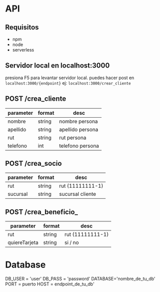 # API

## Requisitos
- npm
- node
- serverless

## Servidor local en localhost:3000

presiona F5 para levantar servidor local.
puedes hacer post en `localhost:3000/{endpoint}`
ej: `localhost:3000/crear_cliente`

## POST /crea_cliente

| parameter  | format | desc             |
|------------|--------|------------------|
| nombre     | string | nombre persona   |
| apellido   | string | apellido persona |
| rut        | string | rut persona      |
| telefono   | int    | telefono persona |

## POST /crea_socio

| parameter  | format | desc             |
|------------|--------|------------------|
| rut        | string | rut (11111111-1) |
| sucursal   | string | sucursal cliente |


## POST /crea_beneficio_

| parameter     | format | desc             |
|---------------|--------|------------------|
| rut           | string | rut (11111111-1) |
| quiereTarjeta | string | si / no          |


# Database

DB_USER = 'user'
DB_PASS = 'password'
DATABASE='nombre_de_tu_db'
PORT = puerto
HOST = endpoint_de_tu_db'
